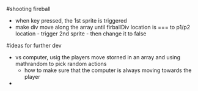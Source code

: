 #shooting fireball
   - when key pressed, the 1st sprite is triggered
   - make div move along the array until firballDiv location is === to p1/p2 location
    - trigger 2nd sprite
    - then change it to false



#ideas for further dev
  - vs computer, usig the players move storned in an array and using mathrandom to pick random actions
    - how to make sure that the computer is always moving towards the player
  - 
